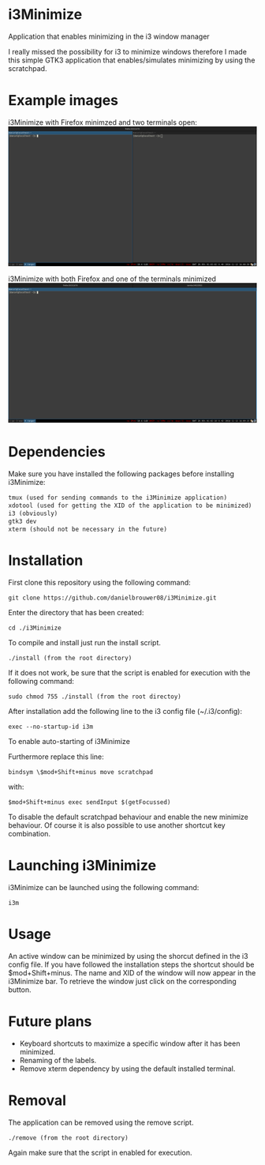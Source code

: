 # i3Minimize
Application that enables minimizing in the i3 window manager

I really missed the possibility for i3 to minimize windows therefore I made this simple GTK3 application that enables/simulates minimizing by using the scratchpad.

# Example images
i3Minimize with Firefox minimzed and two terminals open:
![alt tag](https://github.com/danielbrouwer08/i3Minimize/raw/master/images/i3minimize_example1.png)

i3Minimize with both Firefox and one of the terminals minimized
![alt tag](https://github.com/danielbrouwer08/i3Minimize/raw/master/images/i3minimize_example2.png)

# Dependencies
Make sure you have installed the following packages before installing i3Minimize:
	
	tmux (used for sending commands to the i3Minimize application)
	xdotool (used for getting the XID of the application to be minimized)
	i3 (obviously)
	gtk3 dev
	xterm (should not be necessary in the future)

# Installation
First clone this repository using the following command:

	git clone https://github.com/danielbrouwer08/i3Minimize.git

Enter the directory that has been created:
	
	cd ./i3Minimize

To compile and install just run the install script.

	./install (from the root directory)

If it does not work, be sure that the script is enabled for execution with the following command:

	sudo chmod 755 ./install (from the root directoy)

After installation add the following line to the i3 config file (~/.i3/config):

	exec --no-startup-id i3m

To enable auto-starting of i3Minimize

Furthermore replace this line:
	
	bindsym \$mod+Shift+minus move scratchpad

with:
	
	$mod+Shift+minus exec sendInput $(getFocussed)

To disable the default scratchpad behaviour and enable the new minimize behaviour. Of course it is also possible to use another shortcut key combination.

# Launching i3Minimize
i3Minimize can be launched using the following command:

	i3m

# Usage
An active window can be minimized by using the shorcut defined in the i3 config file. If you have followed the installation steps the shortcut should be $mod+Shift+minus. The name and XID of the window will now appear in the i3Minimize bar. To retrieve the window just click on the corresponding button.

# Future plans
* Keyboard shortcuts to maximize a specific window after it has been minimized.
* Renaming of the labels.
* Remove xterm dependency by using the default installed terminal.

# Removal
The application can be removed using the remove script.

	./remove (from the root directory)

Again make sure that the script in enabled for execution.
